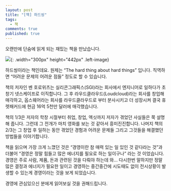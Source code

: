 ```yaml
---
layout: post
title: "[책] 하드씽"
tags: 
  - 책
comments: true
published: true
---
```


오랜만에 단숨에 읽게 되는 재밌는 책을 만났습니다. 

![](https://lh3.googleusercontent.com/enaXi28U1HY47kqRq08bl0lyZ18IU8Aoyhqb6RX6VLUlnRmDrWRfMw51wgtTO0gnP2tyWqsHDatzLel5Bg3keXD-c_ScRI3V_v5yp3H5bp6Cu-1ts2ySWWvNvxXYiA0IUdW0gd2ZkE5YIZ1TrpYvghv6xAz-_anVm53WgO8FYy5nNqTRBgwNgaq5rOddc_8FkGTd5pJ55Ooga9RenKtk5o_XDU6YiTPx4BI7Ok5uokMBV_zomWX-Du-_6BUL6njziEF-MTTleU0Iy6s1qu4OuzCV4biP1yjbLTIerklI82OvCMjyGUg6gfym96wuulPtNWgjA0IMaEwc396Ywauys7oXV0b2R8VMbRgmSM0tikPwbbDnRo2HQ3q1WeapurzwJuS0g-_ztR8cKhMK7mIKRvs9x1_LdbhWY1qg9tUyxNVUdT8HUOnWY-G-EA9DeSXJgbYyk823MaOm9OrKYDzpuA6boAii7xeslnsOq0tmZssE_IFODqpiSwtZrhlD4Yf0iiMkOscN-kXBAIzOsmN58gkMMDHKeZH9SL2sCYcDnVlQwrgGb5joGsB5c_P50qtQ0hbNLp96-Iy5zRRLhmHVNXc_aGoXLqtT4TUJbok6QmQM4RCL9HK9SSzrdU0q-M9pGLCHwauN8b41EKeMBzA49P2K_g=w1000-no-tmp.jpg){: .width="300px" height="442px" .left-image}

하드씽이라는 책인데요. 원제는 “The hard thing about hard things” 입니다. 직역하면 “어려운 문제의 어려운 점들” 정도로 할 수 있습니다.

책의 저자인 벤 호로위츠는 실리콘그래픽스(SGI)라는 회사에서 엔지니어로 일하다가 초창기 넷스케이프로 이직합니다. 그 후 라우드클라우드(Loudcloud)라는 회사를 창업해 매각하고, 옵스웨어라는 회사를 라우드클라우드로 부터 분사시키고 더 성장시켜 결국 휴렛패커드에 현금 16억 5천만 달러에 매각했습니다.

책의 1/3은 저자의 학창 시절부터 취업, 창업, 엑싯까지 저자가 겪었던 사실들은 쭉 설명해 줍니다. 그런데 그 전개가 마치 영화를 보는 것 같아서 흥미진진합니다. 나머지 책의 2/3는 그 창업 후 일하는 동안 겪었던 경험과 어려운 문제들 그리고 그것들을 해결했던 방법들을 이야기합니다.

책을 읽으며 가장 크게 느꼈던 것은 “경영이란 참 매력 있는 일 있인 것 같다라는 것”과 더불어 “경영은 정말 힘들고 많은 에너지를 필요로 하는 일이구나” 라는 것 이었습니다. 경영은 주로 사람, 제품, 돈과 관련된 것을 다뤄야 하는데 와… 다시한번 말하지만 정말 많은 결정과 에너지가 필요한 일이고 경영하는 중간중간에 시도때도 없이 전시상황이 발생할 수 있는게 경영이라는 것을 보게 되었습니다.

경영에 관심있으신 분에게 읽어보실 것을 권해드립니다.